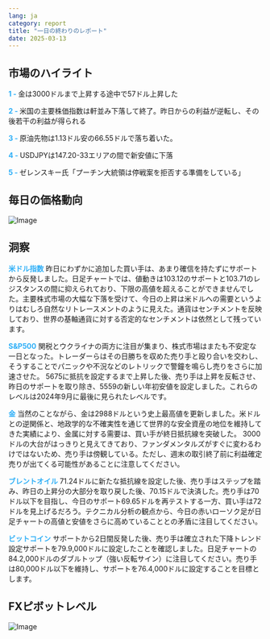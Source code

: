 ```yaml
---
lang: ja
category: report
title: "一日の終わりのレポート"
date: 2025-03-13
---
```



<h2>市場のハイライト</h2>
<strong style="color: #2caef7;">1 - </strong> 金は3000ドルまで上昇する途中で57ドル上昇した

<strong style="color: #2caef7;">2 - </strong> 米国の主要株価指数は軒並み下落して終了。昨日からの利益が逆転し、その後若干の利益が得られる

<strong style="color: #2caef7;">3 - </strong> 原油先物は1.13ドル安の66.55ドルで落ち着いた。

<strong style="color: #2caef7;">4 - </strong> USDJPYは147.20-33エリアの間で新安値に下落

<strong style="color: #2caef7;">5 - </strong> ゼレンスキー氏「プーチン大統領は停戦案を拒否する準備をしている」



<h2>毎日の価格動向</h2>
<img src="https://markleighedu.github.io/img/Mar-2025/13-Mar-2025/price.jpg" alt="Image"/>

<h2>洞察</h2>
<strong style="color: #2caef7;">米ドル指数</strong> 昨日にわずかに追加した買い手は、あまり確信を持たずにサポートから反発しました。日足チャートでは、値動きは103.12のサポートと103.71のレジスタンスの間に抑えられており、下限の高値を超えることができませんでした。主要株式市場の大幅な下落を受けて、今日の上昇は米ドルへの需要というよりはむしろ自然なリトレースメントのように見えた。通貨はセンチメントを反映しており、世界の基軸通貨に対する否定的なセンチメントは依然として残っています。  

<strong style="color: #2caef7;">S&P500</strong> 関税とウクライナの両方に注目が集まり、株式市場はまたも不安定な一日となった。トレーダーらはその日勝ちを収めた売り手と殴り合いを交わし、そうすることでパニックや不況などのレトリックで警鐘を鳴らし売りをさらに加速させた。 5675に抵抗を設定するまで上昇した後、売り手は上昇を反転させ、昨日のサポートを取り除き、5559の新しい年初安値を設定しました。これらのレベルは2024年9月に最後に見られたレベルです。

<strong style="color: #2caef7;">金</strong> 当然のことながら、金は2988ドルという史上最高値を更新しました。米ドルとの逆関係と、地政学的な不確実性を通じて世界的な安全資産の地位を維持してきた実績により、金属に対する需要は、買い手が終日抵抗線を突破した。 3000ドルの大台がはっきりと見えてきており、ファンダメンタルズがすぐに変わるわけではないため、売り手は傍観している。ただし、週末の取引終了前に利益確定売りが出てくる可能性があることに注意してください。   

<strong style="color: #2caef7;">ブレントオイル</strong> 71.24ドルに新たな抵抗線を設定した後、売り手はステップを踏み、昨日の上昇分の大部分を取り戻した後、70.15ドルで決済した。売り手は70ドル以下を目指し、今日のサポート69.65ドルを再テストする一方、買い手は72ドルを見上げるだろう。テクニカル分析の観点から、今日の赤いローソク足が日足チャートの高値と安値をさらに高めていることとの矛盾に注目してください。

<strong style="color: #2caef7;">ビットコイン</strong> サポートから2日間反発した後、売り手は確立された下降トレンド設定サポートを79.9,000ドルに設定したことを確認しました。日足チャートの84.2,000ドルのダブルトップ（強い反転サイン）に注目してください。売り手は80,000ドル以下を維持し、サポートを76.4,000ドルに設定することを目標とします。



<h2>FXピボットレベル</h2>
<img src="https://markleighedu.github.io/img/Mar-2025/13-Mar-2025/pivot.jpg" alt="Image"/>